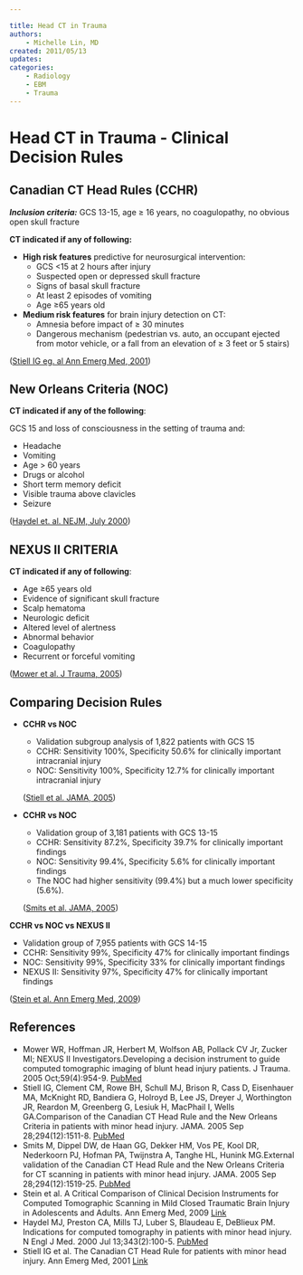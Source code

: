 ```yaml
---

title: Head CT in Trauma
authors:
    - Michelle Lin, MD
created: 2011/05/13
updates:
categories:
    - Radiology
    - EBM
    - Trauma
---
```


# Head CT in Trauma - Clinical Decision Rules

## Canadian CT Head Rules (CCHR)

**_Inclusion criteria:_** GCS 13-15, age ≥ 16 years, no coagulopathy, no obvious open skull fracture

**CT indicated if any of following:**

- **High risk features** predictive for neurosurgical intervention:
  - GCS &lt;15 at 2 hours after injury
  - Suspected open or depressed skull fracture
  - Signs of basal skull fracture
  - At least 2 episodes of vomiting
  - Age ≥65 years old
- **Medium risk features** for brain injury detection on CT:
  - Amnesia before impact of ≥ 30 minutes
  - Dangerous mechanism (pedestrian vs. auto, an occupant ejected from motor vehicle, or a fall from an elevation of ≥ 3 feet or 5 stairs)

([Stiell IG eg. al Ann Emerg Med, 2001](http://www.mcgill.ca/files/emergency/CCHR.pdf))

## New Orleans Criteria (NOC)

**CT indicated if any of the following**:

GCS 15 and loss of consciousness in the setting of trauma and:

- Headache
- Vomiting
- Age > 60 years
- Drugs or alcohol
- Short term memory deficit
- Visible trauma above clavicles
- Seizure  

([Haydel et. al. NEJM, July 2000](http://www.ncbi.nlm.nih.gov/pubmed/10891517))

## NEXUS II CRITERIA

**CT indicated if any of following**:    

- Age ≥65 years old
- Evidence of significant skull fracture 
- Scalp hematoma
- Neurologic deficit
- Altered level of alertness
- Abnormal behavior
- Coagulopathy
- Recurrent or forceful vomiting 

([Mower et al. J Trauma, 2005](http://www.ncbi.nlm.nih.gov/pubmed/?term=Developing+a+decision+instrument+to+guide+computed+tomographic+imaging+of+blunt+head+injury+patients.))

## Comparing Decision Rules

- **CCHR vs NOC**

  - Validation subgroup analysis of 1,822 patients with GCS 15
  - CCHR: Sensitivity 100%, Specificity 50.6% for clinically important intracranial injury 
  - NOC: Sensitivity 100%, Specificity 12.7% for clinically important intracranial injury 

  ([Stiell et al. JAMA, 2005](http://www.ncbi.nlm.nih.gov/pubmed/16189364))

- **CCHR vs NOC**

  - Validation group of 3,181 patients with GCS 13-15
  - CCHR: Sensitivity 87.2%, Specificity 39.7% for clinically important findings 
  - NOC: Sensitivity 99.4%, Specificity 5.6% for clinically important findings
  - The NOC had higher sensitivity (99.4%) but a much lower specificity (5.6%). 

  ([Smits et al. JAMA, 2005](http://www.ncbi.nlm.nih.gov/pubmed/16189365))

**CCHR vs NOC vs NEXUS II**

- Validation group of 7,955 patients with GCS 14-15
- CCHR: Sensitivity 99%, Specificity 47% for clinically important findings
- NOC: Sensitivity 99%, Specificity 33% for clinically important findings
- NEXUS II: Sensitivity 97%, Specificity 47% for clinically important findings 

([Stein et al. Ann Emerg Med, 2009](http://138.5.157.71/emergency_medicine/documents/head_ct_decision_rules.pdf))

## References

- Mower WR, Hoffman JR, Herbert M, Wolfson AB, Pollack CV Jr, Zucker MI; NEXUS II Investigators.Developing a decision instrument to guide computed tomographic imaging of blunt head injury patients. J Trauma. 2005 Oct;59(4):954-9. [PubMed](http://www.ncbi.nlm.nih.gov/pubmed/?term=Developing+a+decision+instrument+to+guide+computed+tomographic+imaging+of+blunt+head+injury+patients.)
- Stiell IG, Clement CM, Rowe BH, Schull MJ, Brison R, Cass D, Eisenhauer MA, McKnight RD, Bandiera G, Holroyd B, Lee JS, Dreyer J, Worthington JR, Reardon M, Greenberg G, Lesiuk H, MacPhail I, Wells GA.Comparison of the Canadian CT Head Rule and the New Orleans Criteria in patients with minor head injury. JAMA. 2005 Sep 28;294(12):1511-8. [PubMed](http://www.ncbi.nlm.nih.gov/pubmed/16189364)
- Smits M, Dippel DW, de Haan GG, Dekker HM, Vos PE, Kool DR, Nederkoorn PJ, Hofman PA, Twijnstra A, Tanghe HL, Hunink MG.External validation of the Canadian CT Head Rule and the New Orleans Criteria for CT scanning in patients with minor head injury. JAMA. 2005 Sep 28;294(12):1519-25. [PubMed](http://www.ncbi.nlm.nih.gov/pubmed/16189365)
- Stein et al. A Critical Comparison of Clinical Decision Instruments for Computed Tomographic Scanning in Mild Closed Traumatic Brain Injury in Adolescents and Adults. Ann Emerg Med, 2009 [Link](http://138.5.157.71/emergency_medicine/documents/head_ct_decision_rules.pdf)
- Haydel MJ, Preston CA, Mills TJ, Luber S, Blaudeau E, DeBlieux PM. Indications for computed tomography in patients with minor head injury. N Engl J Med. 2000 Jul 13;343(2):100-5. [PubMed](http://www.ncbi.nlm.nih.gov/pubmed/10891517)
- Stiell IG et al. The Canadian CT Head Rule for patients with minor head injury. Ann Emerg Med, 2001 [Link](http://www.mcgill.ca/files/emergency/CCHR.pdf)
